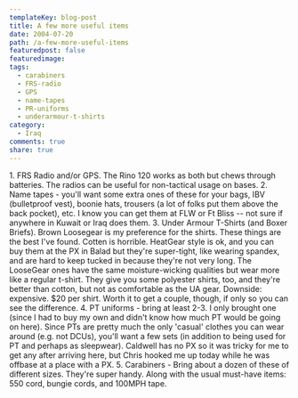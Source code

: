 ```yaml
---
templateKey: blog-post
title: A few more useful items
date: 2004-07-20
path: /a-few-more-useful-items
featuredpost: false
featuredimage:
tags:
  - carabiners
  - FRS-radio
  - GPS
  - name-tapes
  - PR-uniforms
  - underarmour-t-shirts
category:
  - Iraq
comments: true
share: true
---
```


1\. FRS Radio and/or GPS. The Rino 120 works as both but chews through batteries. The radios can be useful for non-tactical usage on bases. 2. Name tapes - you'll want some extra ones of these for your bags, IBV (bulletproof vest), boonie hats, trousers (a lot of folks put them above the back pocket), etc. I know you can get them at FLW or Ft Bliss -- not sure if anywhere in Kuwait or Iraq does them. 3. Under Armour T-Shirts (and Boxer Briefs). Brown Loosegear is my preference for the shirts. These things are the best I've found. Cotten is horrible. HeatGear style is ok, and you can buy them at the PX in Balad but they're super-tight, like wearing spandex, and are hard to keep tucked in because they're not very long. The LooseGear ones have the same moisture-wicking qualities but wear more like a regular t-shirt. They give you some polyester shirts, too, and they're better than cotton, but not as comfortable as the UA gear. Downside: expensive. $20 per shirt. Worth it to get a couple, though, if only so you can see the difference. 4. PT uniforms - bring at least 2-3. I only brought one (since I had to buy my own and didn't know how much PT would be going on here). Since PTs are pretty much the only 'casual' clothes you can wear around (e.g. not DCUs), you'll want a few sets (in addition to being used for PT and perhaps as sleepwear). Caldwell has no PX so it was tricky for me to get any after arriving here, but Chris hooked me up today while he was offbase at a place with a PX. 5. Carabiners - Bring about a dozen of these of different sizes. They're super handy. Along with the usual must-have items: 550 cord, bungie cords, and 100MPH tape.
